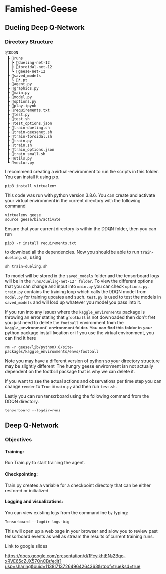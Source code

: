 # Famished-Geese

## Dueling Deep Q-Network
### Directory Structure

```
📦DDQN
 ┣ 📂runs
 ┃ ┣ 📂dueling-net-12
 ┃ ┣ 📂toroidal-net-12
 ┃ ┗ 📂geese-net-12
 ┣ 📂saved_models
 ┃ ┗ 📜*.pt
 ┣ 📜agent.py
 ┣ 📜graphics.py
 ┣ 📜main.py
 ┣ 📜model.py
 ┣ 📜options.py
 ┣ 📜play.ipynb
 ┣ 📜requirements.txt
 ┣ 📜test.py
 ┣ 📜test.sh
 ┣ 📜test_options.json
 ┣ 📜train-dueling.sh
 ┣ 📜train-geesenet.sh
 ┣ 📜train-toroidal.sh
 ┣ 📜train.py
 ┣ 📜train.sh
 ┣ 📜train_options.json
 ┣ 📜train_small.sh
 ┣ 📜utils.py
 ┗ 📜vector.py
 ```
 I recommend creating a virtual-environment to run the 
 scripts in this folder. You can install it using pip.
```
pip3 install virtualenv
```
 This code was run with python version 3.8.6. You can create and activate your virtual environment in the current directory with the following command
 ```
 virtualenv geese
 source geese/bin/activate
 ```
 Ensure that your current directory is within the DDQN folder, then
 you can run
 ```
 pip3 -r install requirements.txt
 ```
 to download all the dependencies. Now you should be able to run
 `train-dueling.sh`, using
 ```
 sh train-dueling.sh
 ```
 To model will be stored in the `saved_models` folder and the tensorboard logs will be in the `runs/dueling-net-12' folder`. To view the different
 options that you can change and input into `main.py` you can check `options.py`. `train.py` contains the training loop which calls the DDQN
 model from `model.py` for training updates and such. `test.py` is used to test the models in `saved_models` and will load up whatever you model you 
 pass into it.

 If you run into any issues where the `kaggle_environments` package is throwing an error stating that `gfootball` is not downloaded then don't fret you just need to delete the `football` environment from the `kaggle`_environment` environment folder. You can find this folder in your python package install location or if you use the virtual environment, you can find it here
 ```
 rm -r geese/lib/python3.8/site-packages/kaggle_environments/envs/football
 ```
 Note you may have a different version of python so your directory structure may be slightly different. The hungry geese environment isn not actually dependent on the football package that is why we can delete it.


 If you want to see the actual actions and observations per time step you can change `render` to `True` in `main.py` and then run `test.sh`.

 Lastly you can run tensorboard using the following command from the DDQN directory.

 ```
 tensorboard --logdir=runs
 ```



## Deep Q-Network
### Objectives
#### Training:
Run Train.py to start training the agent. 
#### Checkpointing:
Train.py creates a variable for a checkpoint directory that can be either restored or initialized. 
#### Logging and visualizations:
You can view existing logs from the commandline by typing:

```
Tensorboard --logdir logs-big
```

This will open up a web page in your browser and allow you to review past tensorboard events as well as stream the results of current training runs.

Link to google slides

https://docs.google.com/presentation/d/1FcyikhtENs2Bqo-xRVE65cZJX57OnCBr/edit?usp=sharing&ouid=113817137264964264363&rtpof=true&sd=true
